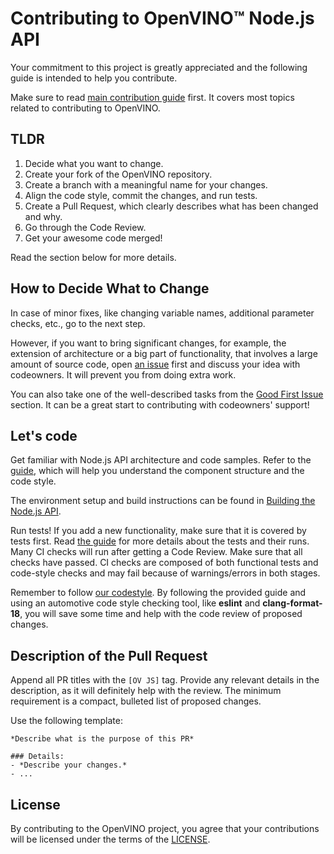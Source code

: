 # Contributing to OpenVINO™ Node.js API

Your commitment to this project is greatly appreciated and the following guide is intended to help
you contribute.

Make sure to read
[main contribution guide](https://github.com/openvinotoolkit/openvino/blob/master/CONTRIBUTING.md)
first. It covers most topics related to contributing to OpenVINO.

## TLDR

1. Decide what you want to change.
2. Create your fork of the OpenVINO repository.
3. Create a branch with a meaningful name for your changes.
4. Align the code style, commit the changes, and run tests.
5. Create a Pull Request, which clearly describes what has been changed and why.
6. Go through the Code Review.
7. Get your awesome code merged!

Read the section below for more details.

## How to Decide What to Change

In case of minor fixes, like changing variable names, additional parameter checks, etc., go to the
next step.

However, if you want to bring significant changes, for example, the extension of architecture or a
big part of functionality, that involves a large amount of source code, open
[an issue](https://github.com/openvinotoolkit/openvino/issues/new?assignees=octocat&labels=enhancement%2Cfeature&projects=&template=feature_request.yml&title=%5BFeature+Request%5D%3A+)
first and discuss your idea with codeowners. It will prevent you from doing extra work.

You can also take one of the well-described tasks from the
[Good First Issue](https://github.com/orgs/openvinotoolkit/projects/3/views/14) section. It can be a
great start to contributing with codeowners' support!

## Let's code

Get familiar with Node.js API architecture and code samples. Refer to the
[guide](../docs/code_examples.md), which will help you understand the component structure and the
code style.

The environment setup and build instructions can be found in
[Building the Node.js API](https://github.com/openvinotoolkit/openvino/blob/master/src/bindings/js/docs/README.md#openvino-node-package-developer-documentation).

Run tests! If you add a new functionality, make sure that it is covered by tests first. Read
[the guide](../docs/test_examples.md) for more details about the tests and their runs. Many CI
checks will run after getting a Code Review. Make sure that all checks have passed. CI checks are
composed of both functional tests and code-style checks and may fail because of warnings/errors in
both stages.

Remember to follow [our codestyle](../docs/CODESTYLE.md). By following the provided guide and using
an automotive code style checking tool, like **eslint** and **clang-format-18**, you will save some
time and help with the code review of proposed changes.

## Description of the Pull Request

Append all PR titles with the `[OV JS]` tag. Provide any relevant details in the description, as it
will definitely help with the review. The minimum requirement is a compact, bulleted list of
proposed changes.

Use the following template:

```
*Describe what is the purpose of this PR*

### Details:
- *Describe your changes.*
- ...

```

## License

By contributing to the OpenVINO project, you agree that your contributions will be licensed under
the terms of the [LICENSE](https://github.com/openvinotoolkit/openvino/blob/master/LICENSE).
